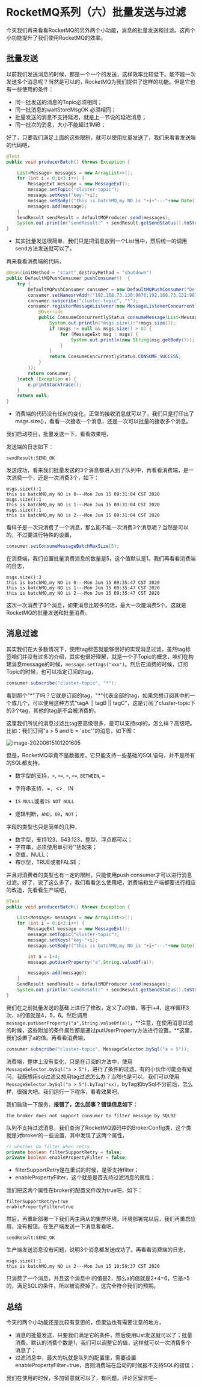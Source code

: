 # RocketMQ系列（六）批量发送与过滤

今天我们再来看看RocketMQ的另外两个小功能，消息的批量发送和过滤。这两个小功能提升了我们使用RocketMQ的效率。

## 批量发送

以前我们发送消息的时候，都是一个一个的发送，这样效率比较低下。能不能一次发送多个消息呢？当然是可以的，RocketMQ为我们提供了这样的功能。但是它也有一些使用的条件：

* 同一批发送的消息的Topic必须相同；
* 同一批消息的waitStoreMsgOK 必须相同；
* 批量发送的消息不支持延迟，就是上一节说的延迟消息；
* 同一批次的消息，大小不能超过1MiB；

好了，只要我们满足上面的这些限制，就可以使用批量发送了，我们来看看发送端的代码吧，

```java
@Test
public void producerBatch() throws Exception {

    List<Message> messages = new ArrayList<>();
    for (int i = 0;i<3;i++) {
        MessageExt message = new MessageExt();
        message.setTopic("cluster-topic");
        message.setKeys("key-"+i);
        message.setBody(("this is batchMQ,my NO is "+i+"---"+new Date()).getBytes());
        messages.add(message);
    }
    SendResult sendResult = defaultMQProducer.send(messages);
    System.out.println("sendResult:" + sendResult.getSendStatus().toString());
}
```

* 其实批量发送很简单，我们只是把消息放到一个List当中，然后统一的调用send方法发送就可以了。

再来看看消费端的代码，

```java
@Bean(initMethod = "start",destroyMethod = "shutdown")
public DefaultMQPushConsumer pushConsumer()  {
    try {
        DefaultMQPushConsumer consumer = new DefaultMQPushConsumer("DefaultMQPushConsumer");
        consumer.setNamesrvAddr("192.168.73.130:9876;192.168.73.131:9876;192.168.73.132:9876;");
        consumer.subscribe("cluster-topic", "*");
        consumer.registerMessageListener(new MessageListenerConcurrently() {
            @Override
            public ConsumeConcurrentlyStatus consumeMessage(List<MessageExt> msgs, ConsumeConcurrentlyContext context) {
                System.out.println("msgs.size():"+msgs.size());
                if (msgs != null && msgs.size() > 0) {
                    for (MessageExt msg : msgs) {
                        System.out.println(new String(msg.getBody()));
                    }
                }
                return ConsumeConcurrentlyStatus.CONSUME_SUCCESS;
            }
        });
        return consumer;
    }catch (Exception e) {
        e.printStackTrace();
    }
    return null;
}
```

* 消费端的代码没有任何的变化，正常的接收消息就可以了，我们只是打印出了msgs.size()，看看一次接收一个消息，还是一次可以批量的接收多个消息。

我们启动项目，批量发送一下，看看效果吧，

发送端的日志如下：

```shell
sendResult:SEND_OK
```

发送成功，看来我们批量发送的3个消息都进入到了队列中，再看看消费端，是一次消费一个，还是一次消费3个，如下：

```shell
msgs.size():1
this is batchMQ,my NO is 0---Mon Jun 15 09:31:04 CST 2020
msgs.size():1
this is batchMQ,my NO is 1---Mon Jun 15 09:31:04 CST 2020
msgs.size():1
this is batchMQ,my NO is 2---Mon Jun 15 09:31:04 CST 2020
```

看样子是一次只消费了一个消息，那么能不能一次消费3个消息呢？当然是可以的，不过要进行特殊的设置，

```java
consumer.setConsumeMessageBatchMaxSize(5);
```

在消费端，我们设置批量消费消息的数量是5，这个值默认是1。我们再看看消费端的日志，

```shell
msgs.size():3
this is batchMQ,my NO is 0---Mon Jun 15 09:35:47 CST 2020
this is batchMQ,my NO is 1---Mon Jun 15 09:35:47 CST 2020
this is batchMQ,my NO is 2---Mon Jun 15 09:35:47 CST 2020
```

这次一次消费了3个消息，如果消息比较多的话，最大一次能消费5个。这就是RocketMQ的批量发送和批量消费。

## 消息过滤

其实我们在大多数情况下，使用tag标签就能够很好的实现消息过滤。虽然tag标签咱们并没有过多的介绍，其实也很好理解，就是一个子Topic的概念，咱们在构建消息message的时候，`message.setTags("xxx")`。然后在消费的时候，订阅Topic的时候，也可以指定订阅的tag，

```java
consumer.subscribe("cluster-topic", "*");
```

看到那个"\*"了吗？它就是订阅的tag，"\*"代表全部的tag，如果您想订阅其中的一个或几个，可以使用这种方式"tagA || tagB || tagC"，这是订阅了cluster-topic下的3个tag，其他的tag是不会被消费的。

这里我们所说的消息过滤比tag要高级很多，是可以支持sql的，怎么样？高级吧。比如：我们订阅"a > 5 and b = \'abc\'"的消息，如下图：

![image-20200615101201605](rocketmq-6.assets/image-20200615101201605.png)

但是，RocketMQ毕竟不是数据库，它只能支持一些基础的SQL语句，并不是所有的SQL都支持，

* 数字型的支持，`>`, `>=`, `<`, `<=`, `BETWEEN`, `=`

* 字符串支持，=`, `<>`, `IN
* `IS NULL`或者`IS NOT NULL`
* 逻辑判断，`AND`，`OR`，`NOT`；

字段的类型也只是简单的几种，

* 数字型，支持123，543.123，整型、浮点都可以；
* 字符串，必须使用单引号''括起来；
* 空值，NULL；
* 布尔型，TRUE或者FALSE；

并且对消费者的类型也有一定的限制，只能使用push consumer才可以进行消息过滤。好了，说了这么多了，我们看看怎么使用吧，消费端和生产端都要进行相应的改造，先看看生产端吧，

```java
@Test
public void producerBatch() throws Exception {

    List<Message> messages = new ArrayList<>();
    for (int i = 0;i<3;i++) {
        MessageExt message = new MessageExt();
        message.setTopic("cluster-topic");
        message.setKeys("key-"+i);
        message.setBody(("this is batchMQ,my NO is "+i+"---"+new Date()).getBytes());

        int a = i+4;
        message.putUserProperty("a",String.valueOf(a));

        messages.add(message);
    }
    SendResult sendResult = defaultMQProducer.send(messages);
    System.out.println("sendResult:" + sendResult.getSendStatus().toString());
}
```

我们在之前批量发送的基础上进行了修改，定义了a的值，等于i+4，这样循环3次，a的值就是4，5，6。然后调用`message.putUserProperty("a",String.valueOf(a))`，**注意，在使用消息过滤的时候，这些附加的条件属性都是通过putUserProperty方法进行设置。**这里，我们设置了a的值。再看看消费端，

```java
consumer.subscribe("cluster-topic", MessageSelector.bySql("a > 5"));
```

消费端，整体上没有变化，只是在订阅的方法中，使用`MessageSelector.bySql("a > 5")`，进行了条件的过滤。有的小伙伴可能会有疑问，我既想用sql过滤又想用tag过滤怎么办？当然也是可以，我们可以使用`MessageSelector.bySql("a > 5").byTag("xx)`，byTag和bySql不分前后，怎么样，很强大吧。我们运行一下程序，看看效果吧。

我们启动一下服务，**报错了，怎么回事？错误信息如下：**

```shell
The broker does not support consumer to filter message by SQL92
```

队列不支持过滤消息，我们查询了RocketMQ源码中的BrokerConfig类，这个类就是对broker的一些设置，其中发现了这两个属性，

```java
// whether do filter when retry.
private boolean filterSupportRetry = false;
private boolean enablePropertyFilter = false;
```

* filterSupportRetry是在重试的时候，是否支持filter；
* enablePropertyFilter，这个就是是否支持过滤消息的属性；

我们把这两个属性在broker的配置文件改为true吧，如下：

```shell
filterSupportRetry=true
enablePropertyFilter=true
```

然后，再重新部署一下我们两主两从的集群环境。环境部署完以后，我们再重启应用，没有报错。在生产端发送一下消息看看吧，

```shell
sendResult:SEND_OK
```

生产端发送消息没有问题，说明3个消息都发送成功了。再看看消费端的日志，

```shell
msgs.size():1
this is batchMQ,my NO is 2---Mon Jun 15 10:59:37 CST 2020
```

只消费了一个消息，并且这个消息中i的值是2，那么a的值就是2+4=6，它是>5的，满足SQL的条件，所以被消费掉了。这完全符合我们的预期。

## 总结

今天的两个小功能还是比较有意思的，但里边也有需要注意的地方，

* 消息的批量发送，只要我们满足它的条件，然后使用List发送就可以了；批量消费，默认的消费个数是1，我们可以调整它的值，这样就可以一次消费多个消息了；
* 过滤消息中，最大的坑就是队列的配置里，需要设置enablePropertyFilter=true，否则消费端在启动的时候报不支持SQL的错误；

我们在使用的时候，多加留意就可以了，有问题，评论区留言吧~




